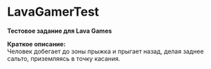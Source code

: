 # LavaGamerTest  
**Тестовое задание для Lava Games**  
  
**Краткое описание:**  
Человек добегает до зоны прыжка и прыгает назад, делая заднее сальто,
приземляясь в точку касания.
